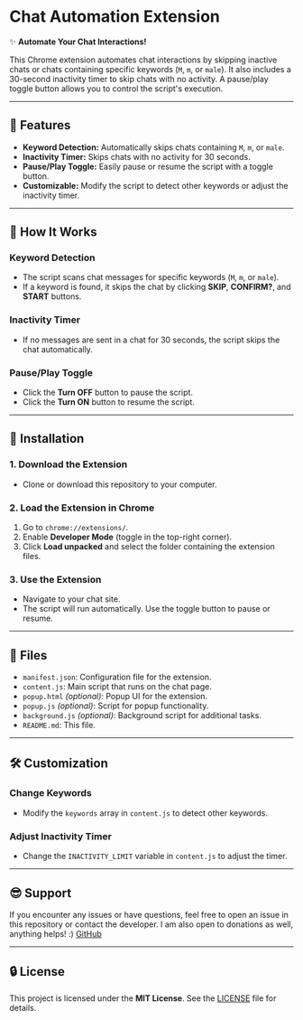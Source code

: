 # Chat Automation Extension

✨ **Automate Your Chat Interactions!**

This Chrome extension automates chat interactions by skipping inactive chats or chats containing specific keywords (`M`, `m`, or `male`). It also includes a 30-second inactivity timer to skip chats with no activity. A pause/play toggle button allows you to control the script's execution.

---

## 🔧 Features

- **Keyword Detection:** Automatically skips chats containing `M`, `m`, or `male`.
- **Inactivity Timer:** Skips chats with no activity for 30 seconds.
- **Pause/Play Toggle:** Easily pause or resume the script with a toggle button.
- **Customizable:** Modify the script to detect other keywords or adjust the inactivity timer.

---

## 🔄 How It Works

### Keyword Detection
- The script scans chat messages for specific keywords (`M`, `m`, or `male`).
- If a keyword is found, it skips the chat by clicking **SKIP**, **CONFIRM?**, and **START** buttons.

### Inactivity Timer
- If no messages are sent in a chat for 30 seconds, the script skips the chat automatically.

### Pause/Play Toggle
- Click the **Turn OFF** button to pause the script.
- Click the **Turn ON** button to resume the script.

---

## 📁 Installation

### 1. Download the Extension
- Clone or download this repository to your computer.

### 2. Load the Extension in Chrome
1. Go to `chrome://extensions/`.
2. Enable **Developer Mode** (toggle in the top-right corner).
3. Click **Load unpacked** and select the folder containing the extension files.

### 3. Use the Extension
- Navigate to your chat site.
- The script will run automatically. Use the toggle button to pause or resume.

---

## 📂 Files

- `manifest.json`: Configuration file for the extension.
- `content.js`: Main script that runs on the chat page.
- `popup.html` *(optional)*: Popup UI for the extension.
- `popup.js` *(optional)*: Script for popup functionality.
- `background.js` *(optional)*: Background script for additional tasks.
- `README.md`: This file.

---

## 🛠️ Customization

### Change Keywords
- Modify the `keywords` array in `content.js` to detect other keywords.

### Adjust Inactivity Timer
- Change the `INACTIVITY_LIMIT` variable in `content.js` to adjust the timer.

---

## 😎 Support
If you encounter any issues or have questions, feel free to open an issue in this repository or contact the developer. I am also open to donations as well, anything helps! :)
[GitHub](https://www.paypal.com/donate/?business=T2EP6GNUVE3NJ&no_recurring=1&item_name=Hello%21+Thank+you+for+supporting+my+work%2C+I+really+do+appreciate+every+donation%21+May+you+have+a+blessed+day%2C+happy+to+help%21&currency_code=USD)


---

## 🔒 License
This project is licensed under the **MIT License**. See the [LICENSE](LICENSE) file for details.

